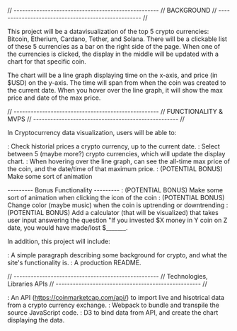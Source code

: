 // --------------------------------------------------- // 
                     BACKGROUND 
// --------------------------------------------------- // 

This project will be a datavisualization of the 
top 5 crypto currencies: Bitcoin, Etherium, Cardano,
Tether, and Solana. There will be a clickable list of
these 5 currencies as a bar on the right side of the 
page. When one of the currencies is clicked, the display
in the middle will be updated with a chart for that 
specific coin.

The chart will be a line graph displaying time on the
x-axis, and price (in $USD) on the y-axis. The time will 
span from when the coin was created to the current date. 
When you hover over the line graph, it will show the max 
price and date of the max price.

// --------------------------------------------------- // 
                 FUNCTIONALITY & MVPS 
// --------------------------------------------------- // 

In Cryptocurrency data visualization, users will be able to:

: Check historial prices a crypto currency, up to the 
current date.
: Select between 5 (maybe more?) crypto currencies, which
will update the display chart.
: When hovering over the line graph, can see the all-time 
max price of the coin, and the date/time of that maximum price.
: (POTENTIAL BONUS) Make some sort of animation

--------- Bonus Functionality ---------
: (POTENTIAL BONUS) Make some sort of animation when clicking 
the icon of the coin
: (POTENTIAL BONUS) Change color (maybe music) when the coin is 
uptrending or downtrending
: (POTENTIAL BONUS) Add a calculator (that will be visualized) 
that takes user input answering the question "If you invested $X
 money in Y coin on Z date, you would have made/lost $_______.


In addition, this project will include: 

: A simple paragraph describing some background for crypto, and
what the site's functionality is.
: A production README.


// --------------------------------------------------- // 
               Technologies, Libraries APIs 
// --------------------------------------------------- // 

: An API (https://coinmarketcap.com/api/) to import live and 
hisotrical data from a crypto currency exchange.
: Webpack to bundle and transpile the source JavaScript code.
: D3 to bind data from API, and create the chart displaying 
the data.
